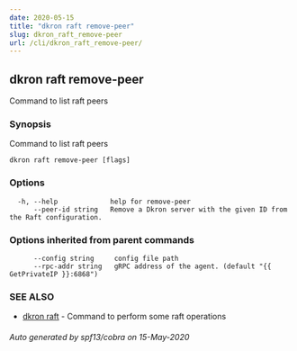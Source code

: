 ```yaml
---
date: 2020-05-15
title: "dkron raft remove-peer"
slug: dkron_raft_remove-peer
url: /cli/dkron_raft_remove-peer/
---
```

## dkron raft remove-peer

Command to list raft peers

### Synopsis

Command to list raft peers

```
dkron raft remove-peer [flags]
```

### Options

```
  -h, --help             help for remove-peer
      --peer-id string   Remove a Dkron server with the given ID from the Raft configuration.
```

### Options inherited from parent commands

```
      --config string     config file path
      --rpc-addr string   gRPC address of the agent. (default "{{ GetPrivateIP }}:6868")
```

### SEE ALSO

* [dkron raft](/cli/dkron_raft/)	 - Command to perform some raft operations

###### Auto generated by spf13/cobra on 15-May-2020
